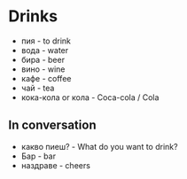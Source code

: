 # Drinks

 - пия - to drink
 - вода - water
 - бира - beer
 - вино - wine
 - кафе - coffee
 - чай - tea
 - кока-кола or кола - Coca-cola / Cola

## In conversation

- какво пиеш? - What do you want to drink?
- Бар - bar
- наздраве - cheers
